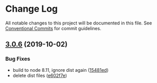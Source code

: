 # Change Log

All notable changes to this project will be documented in this file.
See [Conventional Commits](https://conventionalcommits.org) for commit guidelines.

## [3.0.6](https://github.com/tunnckoCore/koa-better-body/compare/koa-better-body@3.0.5...koa-better-body@3.0.6) (2019-10-02)


### Bug Fixes

* build to node 8.11, ignore dist again ([15481ed](https://github.com/tunnckoCore/koa-better-body/commit/15481ed))
* delete dist files ([e602f7e](https://github.com/tunnckoCore/koa-better-body/commit/e602f7e))
